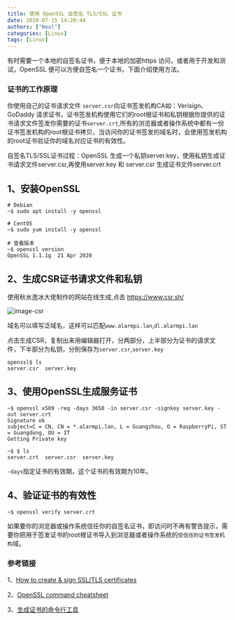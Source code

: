 ```yaml
---
title: 使用 OpenSSL 自签名 TLS/SSL 证书
date: 2020-07-15 14:20:44
authors: ["Neal"]
categories: [Linux]
tags: [Linux]
---
```


有时需要一个本地的自签名证书，便于本地的加密https 访问，或者用于开发和测试，OpenSSL 便可以方便自签名一个证书，下面介绍使用方法。

<!--more-->

### 证书的工作原理

你使用自己的证书请求文件 `server.csr`向证书签发机构CA如：Verisign、GoDaddy 请求证书，证书签发机构使用它们的root根证书和私钥根据你提供的证书请求文件签发你需要的证书`server.crt`,所有的浏览器或者操作系统中都有一份证书签发机构的root根证书拷贝，当访问你的证书签发的域名时，会使用签发机构的root证书验证你的域名对应证书的有效性。

自签名TLS/SSL证书过程：OpenSSL 生成一个私钥server.key，使用私钥生成证书请求文件server.csr,再使用server.key 和 server.csr 生成证书文件server.crt

## 1、安装OpenSSL

```shell
# Debian
~$ sudo apt install -y openssl

# CentOS
~$ sudo yum install -y openssl

# 查看版本
~$ openssl version
OpenSSL 1.1.1g  21 Apr 2020
```

## 2、生成CSR证书请求文件和私钥

使用秋水逸冰大佬制作的网站在线生成,点击  <https://www.csr.sh/>

![image-csr](https://pengshp.coding.net/p/images/d/images/git/raw/master/image-20200715143203262.png "csr")

域名可以填写泛域名，这样可以匹配`www.alarmpi.lan`,`dl.alarmpi.lan`

点击生成CSR，复制出来用编辑器打开，分两部分，上半部分为证书的请求文件，下半部分为私钥，分别保存为`server.csr`,`server.key`

```shell
openssl$ ls
server.csr  server.key
```



## 3、使用OpenSSL生成服务证书

```shell
~$ openssl x509 -req -days 3650 -in server.csr -signkey server.key -out server.crt
Signature ok
subject=C = CN, CN = *.alarmpi.lan, L = Guangzhou, O = RaspberryPi, ST = Guangdong, OU = IT
Getting Private key

~$ $ ls
server.crt  server.csr  server.key
```

`-days`指定证书的有效期，这个证书的有效期为10年。

## 4、验证证书的有效性

```shell
~$ openssl verify server.crt
```

如果要你的浏览器或操作系统信任你的自签名证书，即访问时不再有警告提示，需要你把用于签发证书的root根证书导入到浏览器或者操作系统的`受信任的证书签发机构`域。

### 参考链接

1、[How to create & sign SSL/TLS certificates](https://dev.to/techschoolguru/how-to-create-sign-ssl-tls-certificates-2aai)

2、[OpenSSL command cheatsheet](https://www.freecodecamp.org/news/openssl-command-cheatsheet-b441be1e8c4a/)

3、[生成证书的命令行工具](https://github.com/FiloSottile/mkcert)